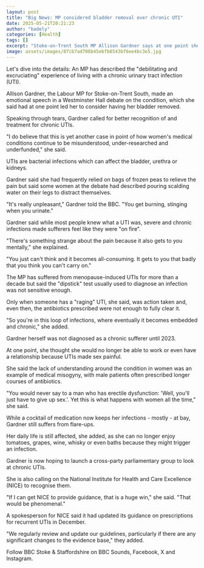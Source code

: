 ```yaml
---
layout: post
title: "Big News: MP considered bladder removal over chronic UTI"
date: 2025-05-21T20:21:23
author: "badely"
categories: [Health]
tags: []
excerpt: "Stoke-on-Trent South MP Allison Gardner says at one point she considered having her bladder removed."
image: assets/images/87cb7ad708b45ebfb8543bf6ee4bc3e5.jpg
---
```


Let's dive into the details: An MP has described the "debilitating and excruciating" experience of living with a chronic urinary tract infection (UTI).

Allison Gardner, the Labour MP for Stoke-on-Trent South, made an emotional speech in a Westminster Hall debate on the condition, which she said had at one point led her to consider having her bladder removed.

Speaking through tears, Gardner called for better recognition of and treatment for chronic UTIs.

"I do believe that this is yet another case in point of how women's medical conditions continue to be misunderstood, under-researched and underfunded," she said.

UTIs are bacterial infections which can affect the bladder, urethra or kidneys.

Gardner said she had frequently relied on bags of frozen peas to relieve the pain but said some women at the debate had described pouring scalding water on their legs to distract themselves.

"It's really unpleasant," Gardner told the BBC. "You get burning, stinging when you urinate."

Gardner said while most people knew what a UTI was, severe and chronic infections made sufferers feel like they were "on fire".

"There's something strange about the pain because it also gets to you mentally," she explained. 

"You just can't think and it becomes all-consuming. It gets to you that badly that you think you can't carry on."

The MP has suffered from menopause-induced UTIs for more than a decade but said the "dipstick" test usually used to diagnose an infection was not sensitive enough.

Only when someone has a "raging" UTI, she said, was action taken and, even then, the antibiotics prescribed were not enough to fully clear it.

"So you're in this loop of infections, where eventually it becomes embedded and chronic," she added.

Gardner herself was not diagnosed as a chronic sufferer until 2023.

At one point, she thought she would no longer be able to work or even have a relationship because UTIs made sex painful.

She said the lack of understanding around the condition in women was an example of medical misogyny, with male patients often prescribed longer courses of antibiotics.

"You would never say to a man who has erectile dysfunction: 'Well, you'll just have to give up sex.'. Yet this is what happens with women all the time," she said.

While a cocktail of medication now keeps her infections - mostly - at bay, Gardner still suffers from flare-ups.

Her daily life is still affected, she added, as she can no longer enjoy tomatoes, grapes, wine, whisky or even baths because they might trigger an infection.

Gardner is now hoping to launch a cross-party parliamentary group to look at chronic UTIs. 

She is also calling on the National Institute for Health and Care Excellence (NICE) to recognise them.

"If I can get NICE to provide guidance, that is a huge win," she said. "That would be phenomenal."

A spokesperson for NICE said it had updated its guidance on prescriptions for recurrent UTIs in December.

"We regularly review and update our guidelines, particularly if there are any significant changes to the evidence base," they added.

Follow BBC Stoke & Staffordshire on BBC Sounds, Facebook, X and Instagram. 

